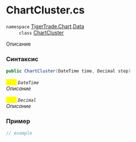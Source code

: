 
# ChartCluster.cs
`namespace` [TigerTrade.Chart](../../../../TigerTrade.Chart.md).[Data](../../../../TigerTrade.Chart/Data.md)  
&nbsp;&nbsp;&nbsp;&nbsp;&nbsp;&nbsp;&nbsp;&nbsp;&nbsp;`class` [ChartCluster](../../ChartCluster.cs.md)

Описание

### Синтаксис
```csharp
public ChartCluster(DateTime time, Decimal step)
```
<mark style="color:yellow;">`time`</mark> *`DateTime`*  
 *Описание*  
  
<mark style="color:yellow;">`step`</mark> *`Decimal`*  
 *Описание*  
  


### Пример  
```csharp
// example
```
                    
                    